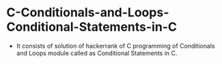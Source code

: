 # C-Conditionals-and-Loops-Conditional-Statements-in-C
- It consists of solution of hackerrank of C programming of Conditionals and Loops module called as Conditional Statements in C.
